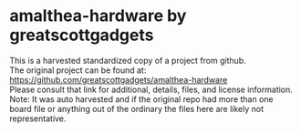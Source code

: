 
# amalthea-hardware by greatscottgadgets  
This is a harvested standardized copy of a project from github.  
The original project can be found at:  
https://github.com/greatscottgadgets/amalthea-hardware  
Please consult that link for additional, details, files, and license information.  
Note: It was auto harvested and if the original repo had more than one board file or anything out of the ordinary the files here are likely not representative.  
    